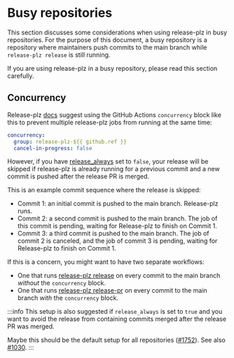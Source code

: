 # Busy repositories

This section discusses some considerations when using release-plz in busy repositories.
For the purpose of this document, a busy repository is a repository where
maintainers push commits to the main branch while `release-plz release` is still running.

If you are using release-plz in a busy repository, please read this section carefully.

## Concurrency

Release-plz [docs](../github/quickstart.md) suggest using the GitHub Actions
`concurrency` block like this to prevent multiple release-plz jobs from running at the same time:

```yaml
concurrency:
  group: release-plz-${{ github.ref }}
  cancel-in-progress: false
```

However, if you have [release_always](../config.md#the-release_always-field) set to `false`,
your release will be skipped
if release-plz is already running for a previous commit and a new commit is pushed after
the release PR is merged.

This is an example commit sequence where the release is skipped:

- Commit 1: an initial commit is pushed to the main branch. Release-plz runs.
- Commit 2: a second commit is pushed to the main branch. The job of this commit is pending,
  waiting for Release-plz to finish on Commit 1.
- Commit 3: a third commit is pushed to the main branch. The job of commit 2 is canceled,
  and the job of commit 3 is pending, waiting for Release-plz to finish on Commit 1.

If this is a concern, you might want to have two separate workflows:

- One that runs [release-plz release](../github/quickstart.md#example-release-only) on every
  commit to the main branch *without* the `concurrency` block.
- One that runs [release-plz release-pr](../github/quickstart.md#example-release-pr-only)
  on every commit to the main branch *with* the `concurrency` block.

:::info
This setup is also suggested if `release_always` is set to `true` and you want to avoid
the release from containing commits merged after the release PR was merged.

Maybe this should be the default setup for all repositories ([#1752](https://github.com/MarcoIeni/release-plz/issues/1752)).
See also [#1030](https://github.com/MarcoIeni/release-plz/issues/1030).
:::
